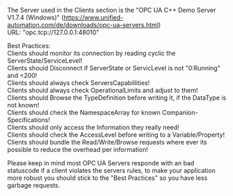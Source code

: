 The Server used in the Clients section is the "OPC UA C++ Demo Server V1.7.4 (Windows)" (https://www.unified-automation.com/de/downloads/opc-ua-servers.html)  
URL: "opc.tcp://127.0.0.1:48010"  

Best Practices:  
Clients should monitor its connection by reading cyclic the ServerState/ServiceLevel!  
Clients should Disconnect if ServerState or ServicLevel is not "0:Running" and <200!  
Clients should always check ServersCapabillities!  
Clients should always check OperationalLimits and adjust to them!  
Clients should Browse the TypeDefinition before writing it, if the DataType is not known!  
Clients should check the NamespaceArray for known Companion-Specifications!  
Clients should only access the Information they really need!  
Clients should check the AccessLevel before writing to a Variable/Property!  
Clients should bundle the Read/Write/Browse requests where ever its possible to reduce the overhead per information!  
  
Please keep in mind most OPC UA Servers responde with an bad statuscode if a client violates the servers rules, to make your application more robust you should stick to the "Best Practices" so you have less garbage requests.  
  
